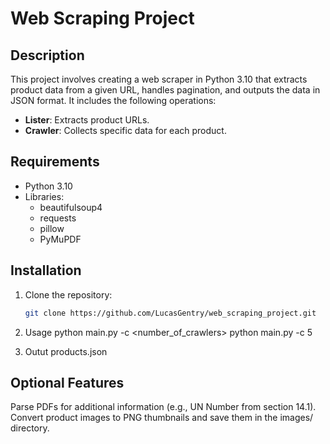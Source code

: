 # Web Scraping Project

## Description
This project involves creating a web scraper in Python 3.10 that extracts product data from a given URL, handles pagination, and outputs the data in JSON format. It includes the following operations:
- **Lister**: Extracts product URLs.
- **Crawler**: Collects specific data for each product.

## Requirements
- Python 3.10
- Libraries:
  - beautifulsoup4
  - requests
  - pillow
  - PyMuPDF

## Installation
1. Clone the repository:
   ```sh
   git clone https://github.com/LucasGentry/web_scraping_project.git

2. Usage
python main.py -c <number_of_crawlers>
python main.py -c 5

3. Outut
products.json

## Optional Features
Parse PDFs for additional information (e.g., UN Number from section 14.1).
Convert product images to PNG thumbnails and save them in the images/ directory.